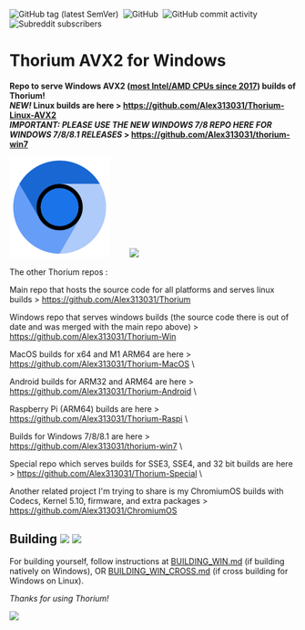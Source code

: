 ![GitHub tag (latest SemVer)](https://img.shields.io/github/v/tag/alex313031/thorium-win-avx2?label=Version%3A) &nbsp;![GitHub](https://img.shields.io/github/license/alex313031/thorium-win-avx2?color=green&label=License%3A) &nbsp;![GitHub commit activity](https://img.shields.io/github/commit-activity/w/alex313031/thorium?color=blueviolet&label=Commit%20Activity%3A) &nbsp;![Subreddit subscribers](https://img.shields.io/reddit/subreddit-subscribers/ChromiumBrowser?style=social)

# Thorium AVX2 for Windows
__Repo to serve Windows AVX2 ([most Intel/AMD CPUs since 2017](https://en.wikipedia.org/wiki/Advanced_Vector_Extensions#CPUs_with_AVX2)) builds of Thorium!__ \
__*NEW!* Linux builds are here > https://github.com/Alex313031/Thorium-Linux-AVX2__ \
__*IMPORTANT: PLEASE USE THE NEW WINDOWS 7/8 REPO HERE FOR WINDOWS 7/8/8.1 RELEASES* > https://github.com/Alex313031/thorium-win7__ 

<img src="https://github.com/Alex313031/Thorium-AVX2/blob/main/ThoriumLogo.png"> &nbsp;&nbsp;&nbsp;&nbsp;&nbsp;&nbsp;&nbsp;&nbsp;<img src="https://github.com/Alex313031/Thorium/blob/main/logos/STAGING/AVX2.png" width="200">

The other Thorium repos :

Main repo that hosts the source code for all platforms and serves linux builds > https://github.com/Alex313031/Thorium

Windows repo that serves windows builds (the source code there is out of date and was merged with the main repo above) > https://github.com/Alex313031/Thorium-Win

MacOS builds for x64 and M1 ARM64 are here > https://github.com/Alex313031/Thorium-MacOS \

Android builds for ARM32 and ARM64 are here > https://github.com/Alex313031/Thorium-Android \

Raspberry Pi (ARM64) builds are here > https://github.com/Alex313031/Thorium-Raspi \

Builds for Windows 7/8/8.1 are here > https://github.com/Alex313031/thorium-win7 \

Special repo which serves builds for SSE3, SSE4, and 32 bit builds are here > https://github.com/Alex313031/Thorium-Special \

Another related project I'm trying to share is my ChromiumOS builds with Codecs, Kernel 5.10, firmware, and extra packages > https://github.com/Alex313031/ChromiumOS

## Building <img src="https://github.com/Alex313031/Thorium/blob/main/logos/NEW/build_light.svg#gh-dark-mode-only"> <img src="https://github.com/Alex313031/Thorium/blob/main/logos/NEW/build_dark.svg#gh-light-mode-only">
For building yourself, follow instructions at [BUILDING_WIN.md](https://github.com/Alex313031/thorium/blob/main/docs/BUILDING_WIN.md) (if building natively on Windows), OR [BUILDING_WIN_CROSS.md](https://github.com/Alex313031/thorium/blob/main/docs/BUILDING_WIN_CROSS.md) (if cross building for Windows on Linux).

*Thanks for using Thorium!*

<img src="https://github.com/Alex313031/Thorium/blob/main/logos/STAGING/Thorium90_504.jpg" width="200">
